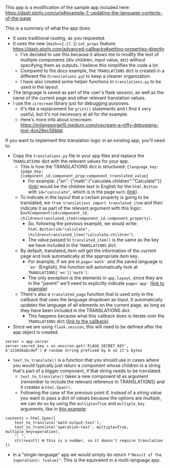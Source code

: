 This app is a modification of the sample app included here: https://dash.plotly.com/urls#example-1:-updating-the-language-contents-of-the-page 

This is a summary of what the app does:

- It uses traditional routing, as you requested.
- It uses the new (`dash>=2.17.1`) `set_props` feature: https://dash.plotly.com/advanced-callbacks#setting-properties-directly
  - I've decided to use this because it allows me to modify the text of multiple components (div children, input value, etc) without specifying them as outputs. I believe this simplifies the code a lot.
  - Compared to the docs example, the `TRANSLATIONS` dict is created in a different file (`translations.py`) to keep a cleaner organization.
  - I have also created some helper functions in `translations.py` to be used in the layout.
- The language is saved as part of the user's flask session, as well as the name of the current page and other relevant translation values.
- I use the `icrecream` library just for debugging purposes.
  - It's like a replacement for `print()` statements and I find it very useful, but it's not necessary at all for the example.
  - Here's more info about icrecream: https://milangeorge10.medium.com/icecream-a-nifty-debugging-tool-4ce26ec56bbb

If you want to implement this translation logic in an existing app, you'll need to:

- Copy the `translations.py` file in your app files and replace the `TRANSLATIONS` dict with the relevant values for your app.
  - This is how the TRANSLATIONS dict is structured: `{language_key:{page_key:{component_id.component_prop:component_translated_value}`
    - For example: {"en": {"math":{"calculate.children":"Calculate!"}} ([link](https://github.com/celia-lm/dash-translations/blob/main/translations.py#L16C5-L35C47)) would be the children text in English for the `html.Button` with `id="calculate"`, which is in the page `math` ([link](https://github.com/celia-lm/dash-translations/blob/main/pages/math.py#L18)).
  - To indicate in the layout that a certain property is going to be translated, we `from translations import translated_item` and then indicate it as part of the relevant argument with this logic: `DashComponent(id=component_id, children=translated_item(component_id.component_property)`.
    - So, following the previous example, we would write: `html.Button(id="calculate", children=translated_item("calculate.children")`.
    - The value passed to `translated_item()` is the same as the key we have included in the `TRANSLATIONS` dict.
  - By default, translated_item will get the information of the current page and look automatically at the appropriate item key.
    - For example, if we are in `page='math'` and the saved language is `'en'` (English), the function will automatically look at `TRANSLATIONS['en']['math']`.
    - The only exception is the elements in `app.layout`, since they are in the "parent" we'll need to explicitly indicate `page='app'` ([link to example](https://github.com/celia-lm/dash-translations/blob/main/app.py#L31))
  - There's also a `translated_page` function that is used only in the callback that uses the language dropdown as Input. It automatically updates the language of all elements on the current page, as long as they have been included in the TRANSLATIONS dict.
    - This happens because what this callback does is iterate over the `TRANSLATIONS` dict ([link to the callback](https://github.com/celia-lm/dash-translations/blob/main/app.py#L101C1-L111C50)).
- Since we are using `flask.session`, this will need to be defined after the app object is created: 
```
server = app.server
server.secret_key = os.environ.get('FLASK_SECRET_KEY', b'123456abcdef') # random string prefixed by b so it's bytes
```
- `text_to_translate()` is a function that you should use in cases where you would typically just return a component whose children is a string that's part of a bigger component, if that string needs to be translated.
  - `text_to_translate()` takes a new component id as argument (remember to include the relevant reference in TRANSLATIONS) and it creates a `html.Span()`.
  - Following the case of the previous point if, instead of a string value you want to pass a dict of values because the options are multiple, we can do so by using the `multiple=True` and `multiple_key` arguments, like in [this example](https://github.com/celia-lm/dash-translations/blob/main/pages/math.py#L50): 
```
contents = html.Span([
    text_to_translate('math-output-text'),
    text_to_translate('operation-text', multiple=True, multiple_key=operation),
    ": ",
    str(result) # this is a number, so it doesn't require translation
])
```

- In a "single-language" app we would simply do return `f"Result of the {operation}: {value}"`. This is the equivalent in a multi-language app.

